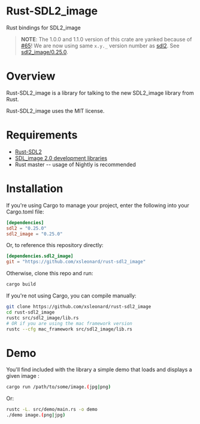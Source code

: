 Rust-SDL2_image
===============

Rust bindings for SDL2_image

> **NOTE**: The 1.0.0 and 1.1.0 version of this crate are yanked because of [#65](https://github.com/xsleonard/rust-sdl2_image/issues/65)! We are now using same ``x.y._`` version number as [sdl2](https://crates.io/crates/sdl2). See [sdl2_image/0.25.0](https://crates.io/crates/sdl2_image/0.25.0).

# Overview

Rust-SDL2_image is a library for talking to the new SDL2_image library from Rust.

Rust-SDL2_image uses the MIT license.

# Requirements

* [Rust-SDL2](https://github.com/AngryLawyer/rust-sdl2)
* [SDL_image 2.0 development libraries](https://www.libsdl.org/projects/SDL_image/)
* Rust master -- usage of Nightly is recommended

# Installation

If you're using Cargo to manage your project, enter the following into your
Cargo.toml file:

```toml
[dependencies]
sdl2 = "0.25.0"
sdl2_image = "0.25.0"
```

Or, to reference this repository directly:

```toml
[dependencies.sdl2_image]
git = "https://github.com/xsleonard/rust-sdl2_image"
```

Otherwise, clone this repo and run:

```bash
cargo build
```

If you're not using Cargo, you can compile manually:

```bash
git clone https://github.com/xsleonard/rust-sdl2_image
cd rust-sdl2_image
rustc src/sdl2_image/lib.rs
# OR if you are using the mac framework version
rustc --cfg mac_framework src/sdl2_image/lib.rs
```

# Demo

You'll find included with the library a simple demo that loads and displays
a given image :

```bash
cargo run /path/to/some/image.(jpg|png)
```

Or:

```bash
rustc -L. src/demo/main.rs -o demo
./demo image.(png|jpg)
```
